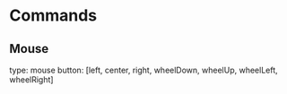 # Commands

## Mouse
type: mouse
button: [left, center, right, wheelDown, wheelUp, wheelLeft, wheelRight]